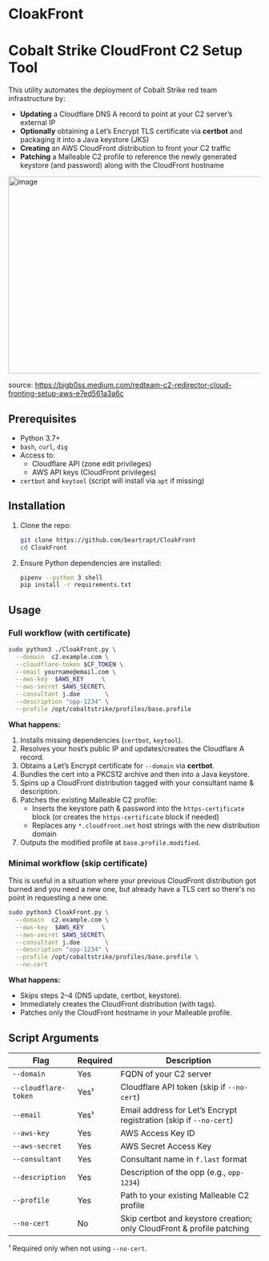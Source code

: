 # CloakFront
# Cobalt Strike CloudFront C2 Setup Tool

This utility automates the deployment of Cobalt Strike red team infrastructure by:

- **Updating** a Cloudflare DNS A record to point at your C2 server’s external IP
- **Optionally** obtaining a Let’s Encrypt TLS certificate via **certbot** and packaging it into a Java keystore (JKS)
- **Creating** an AWS CloudFront distribution to front your C2 traffic
- **Patching** a Malleable C2 profile to reference the newly generated keystore (and password) along with the CloudFront hostname

<img width="720" height="393" alt="image" src="https://github.com/user-attachments/assets/bf74aa8d-9351-495c-8c69-0faac5d433e0" />

source: https://bigb0ss.medium.com/redteam-c2-redirector-cloud-fronting-setup-aws-e7ed561a3a6c



## Prerequisites

- Python 3.7+
- `bash`, `curl`, `dig`
- Access to:
  - Cloudflare API (zone edit privileges)
  - AWS API keys (CloudFront privileges)
- `certbot` and `keytool` (script will install via `apt` if missing)

## Installation

1. Clone the repo:
   ```bash
   git clone https://github.com/beartrapt/CloakFront
   cd CloakFront
   ```
2. Ensure Python dependencies are installed:
   ```bash
   pipenv --python 3 shell
   pip install -r requirements.txt
   ```

## Usage

### Full workflow (with certificate)

```bash
sudo python3 ./CloakFront.py \
  --domain  c2.example.com \
  --cloudflare-token $CF_TOKEN \
  --email yourname@email.com \
  --aws-key  $AWS_KEY     \
  --aws-secret $AWS_SECRET\
  --consultant j.doe       \
  --description "opp-1234" \
  --profile /opt/cobaltstrike/profiles/base.profile
```

**What happens:**

1. Installs missing dependencies (`certbot`, `keytool`).
2. Resolves your host’s public IP and updates/creates the Cloudflare A record.
3. Obtains a Let’s Encrypt certificate for `--domain` via **certbot**.
4. Bundles the cert into a PKCS12 archive and then into a Java keystore.
5. Spins up a CloudFront distribution tagged with your consultant name & description.
6. Patches the existing Malleable C2 profile:
   - Inserts the keystore path & password into the `https-certificate` block (or creates the `https-certificate` block if needed)
   - Replaces any `*.cloudfront.net` host strings with the new distribution domain
7. Outputs the modified profile at `base.profile.modified`.

### Minimal workflow (skip certificate)

This is useful in a situation where your previous CloudFront distribution got burned and you need a new one, but already have a TLS cert so there's no point in requesting a new one.

```bash
sudo python3 CloakFront.py \
  --domain  c2.example.com \
  --aws-key  $AWS_KEY     \
  --aws-secret $AWS_SECRET\
  --consultant j.doe       \
  --description "opp-1234" \
  --profile /opt/cobaltstrike/profiles/base.profile \
  --no-cert
```

**What happens:**

- Skips steps 2–4 (DNS update, certbot, keystore).
- Immediately creates the CloudFront distribution (with tags).
- Patches only the CloudFront hostname in your Malleable profile.

## Script Arguments

| Flag                 | Required | Description                                                            |
| -------------------- | -------- | ---------------------------------------------------------------------- |
| `--domain`           | Yes      | FQDN of your C2 server                                                 |
| `--cloudflare-token` | Yes¹     | Cloudflare API token (skip if `--no-cert`)                             |
| `--email`            | Yes¹     | Email address for Let’s Encrypt registration (skip if `--no-cert`)     |
| `--aws-key`          | Yes      | AWS Access Key ID                                                      |
| `--aws-secret`       | Yes      | AWS Secret Access Key                                                  |
| `--consultant`       | Yes      | Consultant name in `f.last` format                                     |
| `--description`      | Yes      | Description of the opp (e.g., `opp-1234`)                          |
| `--profile`          | Yes      | Path to your existing Malleable C2 profile                             |
| `--no-cert`          | No       | Skip certbot and keystore creation; only CloudFront & profile patching |

¹ Required only when not using `--no-cert`.
